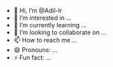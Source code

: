 - 👋 Hi, I’m @Adil-Ir
- 👀 I’m interested in ...
- 🌱 I’m currently learning ...
- 💞️ I’m looking to collaborate on ...
- 📫 How to reach me ...
- 😄 Pronouns: ...
- ⚡ Fun fact: ...

<!---
Adil-Ir/Adil-Ir is a ✨ special ✨ repository because its `README.md` (this file) appears on your GitHub profile.
You can click the Preview link to take a look at your changes.
--->
